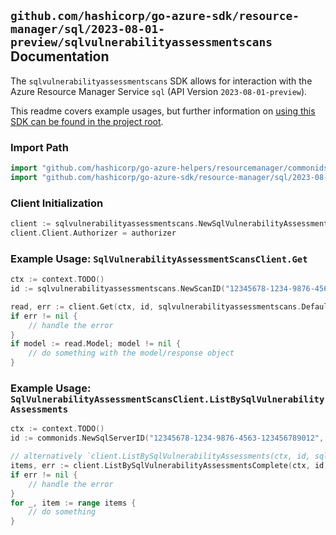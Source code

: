 
## `github.com/hashicorp/go-azure-sdk/resource-manager/sql/2023-08-01-preview/sqlvulnerabilityassessmentscans` Documentation

The `sqlvulnerabilityassessmentscans` SDK allows for interaction with the Azure Resource Manager Service `sql` (API Version `2023-08-01-preview`).

This readme covers example usages, but further information on [using this SDK can be found in the project root](https://github.com/hashicorp/go-azure-sdk/tree/main/docs).

### Import Path

```go
import "github.com/hashicorp/go-azure-helpers/resourcemanager/commonids"
import "github.com/hashicorp/go-azure-sdk/resource-manager/sql/2023-08-01-preview/sqlvulnerabilityassessmentscans"
```


### Client Initialization

```go
client := sqlvulnerabilityassessmentscans.NewSqlVulnerabilityAssessmentScansClientWithBaseURI("https://management.azure.com")
client.Client.Authorizer = authorizer
```


### Example Usage: `SqlVulnerabilityAssessmentScansClient.Get`

```go
ctx := context.TODO()
id := sqlvulnerabilityassessmentscans.NewScanID("12345678-1234-9876-4563-123456789012", "example-resource-group", "serverValue", "scanIdValue")

read, err := client.Get(ctx, id, sqlvulnerabilityassessmentscans.DefaultGetOperationOptions())
if err != nil {
	// handle the error
}
if model := read.Model; model != nil {
	// do something with the model/response object
}
```


### Example Usage: `SqlVulnerabilityAssessmentScansClient.ListBySqlVulnerabilityAssessments`

```go
ctx := context.TODO()
id := commonids.NewSqlServerID("12345678-1234-9876-4563-123456789012", "example-resource-group", "serverValue")

// alternatively `client.ListBySqlVulnerabilityAssessments(ctx, id, sqlvulnerabilityassessmentscans.DefaultListBySqlVulnerabilityAssessmentsOperationOptions())` can be used to do batched pagination
items, err := client.ListBySqlVulnerabilityAssessmentsComplete(ctx, id, sqlvulnerabilityassessmentscans.DefaultListBySqlVulnerabilityAssessmentsOperationOptions())
if err != nil {
	// handle the error
}
for _, item := range items {
	// do something
}
```

